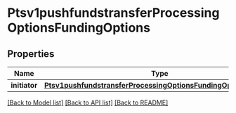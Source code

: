 # Ptsv1pushfundstransferProcessingOptionsFundingOptions

## Properties
Name | Type | Description | Notes
------------ | ------------- | ------------- | -------------
**initiator** | [**Ptsv1pushfundstransferProcessingOptionsFundingOptionsInitiator**](Ptsv1pushfundstransferProcessingOptionsFundingOptionsInitiator.md) |  | [optional] 

[[Back to Model list]](../README.md#documentation-for-models) [[Back to API list]](../README.md#documentation-for-api-endpoints) [[Back to README]](../README.md)


